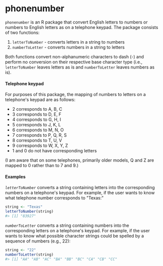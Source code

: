 <!-- README.md is generated from README.Rmd. Please edit that file -->
phonenumber
===========

`phonenumber` is an R package that convert English letters to numbers or numbers to English letters as on a telephone keypad. The package consists of two functions:

1.  `letterToNumber` - converts letters in a string to numbers
2.  `numberToLetter` - converts numbers in a string to letters

Both functions convert non-alphanumeric characters to dash (-) and perform no conversion on their respective base character type (i.e., `letterToNumber` leaves letters as is and `numberToLetter` leaves numbers as is).

#### Telephone keypad

For purposes of this package, the mapping of numbers to letters on a telephone's keypad are as follows:

-   2 corresponds to A, B, C
-   3 corresponds to D, E, F
-   4 corresponds to G, H, I
-   5 corresponds to J, K, L
-   6 corresponds to M, N, O
-   7 corresponds to P, Q, R, S
-   8 corresponds to T, U, V
-   9 corresponds to W, X, Y, Z
-   1 and 0 do not have corresponding letters

(I am aware that on some telephones, primarily older models, Q and Z are mapped to 0 rather than to 7 and 9.)

#### Examples

*`letterToNumber`* converts a string containing letters into the corresponding numbers on a telephone's keypad. For example, if the user wants to know what telephone number corresponds to "Texas:"

``` r
string <- "Texas"
letterToNumber(string)
#> [1] "83927"
```

*`numberToLetter`* converts a string containing numbers into the corresponding letters on a telephone's keypad. For example, if the user wants to know what possible character strings could be spelled by a sequence of numbers (e.g., 22):

``` r
string <- "22"
numberToLetter(string)
#> [1] "AA" "AB" "AC" "BA" "BB" "BC" "CA" "CB" "CC"
```

